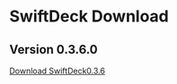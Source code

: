 # SwiftDeck Download

## Version 0.3.6.0

[Download SwiftDeck0.3.6](https://chajka.net/products/SwiftDeck/SwiftDeck030600.dmg)
